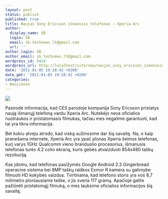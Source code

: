```yaml
---
layout: post
status: publish
published: true
title: Naujas Sony Ericsson išmanusis telefonas – Xperia Arc
author:
  display_name: SB
  login: SB
  email: sb.technews.lt@gmail.com
  url: ''
author_login: SB
author_email: sb.technews.lt@gmail.com
wordpress_id: 5414
wordpress_url: http://localhost/site/new/naujas_sony_ericsson_ismanusis_telefonas__xperia_arc/
date: '2011-01-05 19:28:42 +0200'
date_gmt: '2011-01-05 19:28:42 +0200'
categories:
- Naujienos
---
```

<div class="imgright"><img src="http://technews.lt/upload/SonyEricsson_arc_03.jpg"  /></div>
<p>Pasirodė informacija, kad CES parodoje kompanija Sony Ericsson pristatys naują išmanųjį telefoną vardu Xperia Arc. Nutekėjo neva oficialios nuotraukos ir pristatomasis filmukas, tačiau mes negalime garantuoti, kad tai yra tikra informacija.</p>
<p>Bet kokiu atveju atrodo, kad viską sužinosime dar šią savaitę. Na, o kaip pranešama internete, Xperia Arc yra ypač plonas Xperia šeimos telefonas, kurį varys 1GHz Qualcomm vieno branduolio procesorius, išmanusis telefonas turės 4.2 colio ekraną, kuris gebės atvaizduoti 854x480 taškų rezoliuciją.</p>
<p>Kas įdomu, kad telefonas pasižymės Google Android 2.3 Gingerbread operacine sistema bei 8MP taškų raiškos Exmor R kamera su galimybe filmuoti HD kokybės vaizdus. Tvirtinama, kad telefono storis yra vos 8,7 milimetro ploniausiame taške, o jis sveria 117 gramų. Apačioje galite pažiūrėti pristatomąjį filmuką, o mes lauksime oficialios informacijos šią savaitę.</p>
<p><object width="610" height="367"><param name="movie" value="http://www.youtube.com/v/BTmF5VcPxYc?fs=1&amp;hl=en_GB"></param><param name="allowFullScreen" value="true"></param><param name="allowscriptaccess" value="always"></param><embed src="http://www.youtube.com/v/BTmF5VcPxYc?fs=1&amp;hl=en_GB" type="application/x-shockwave-flash" allowscriptaccess="always" allowfullscreen="true" width="610" height="367"></embed></object><br /></p>
